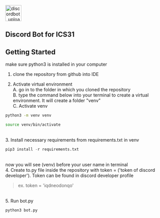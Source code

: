<br/>
<img width="50" alt="discordbot_upload" src="https://raw.githubusercontent.com/CodingDingDong/discord_ics31/main/discord.png"> 

## **Discord Bot for ICS31**

## Getting Started
make sure python3 is installed in your computer

1. clone the repository from github into IDE

2. Activate virtual environment
    <br>
    A. go in to the folder in which you cloned the repository
    <br>
    B. type the command below into your terminal to create a virtual environment. It will create a folder "venv"
    <br>
    C. Activate venv
    <br>
```bash
python3 -m venv venv
```
```bash
source venv/bin/activate
```
<br>
3. Install necessary requirements from requirements.txt in venv
<br>

```python
pip3 install -r requirements.txt
```
<br>
now you will see (venv) before your user name in terminal
<br>
4. Create to.py file inside the repository with token = ('token of discord developer'). Token can be found in discord developer profile

> ex. token = 'iqdneodonqo'

<br>
5. Run bot.py
<br>

```python
python3 bot.py
```
<br/>

